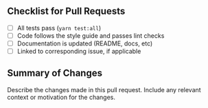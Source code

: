 ## Checklist for Pull Requests

- [ ] All tests pass (`yarn test:all`)
- [ ] Code follows the style guide and passes lint checks
- [ ] Documentation is updated (README, docs, etc)
- [ ] Linked to corresponding issue, if applicable

## Summary of Changes

Describe the changes made in this pull request. Include any relevant context or motivation for the changes.
